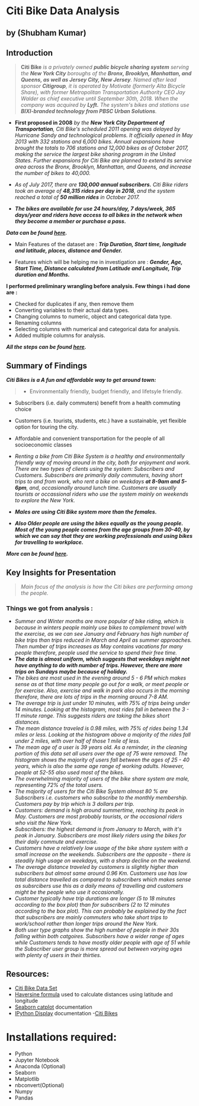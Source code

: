 # Citi Bike Data Analysis
## by (Shubham Kumar)

## Introduction

>**Citi Bike** *is a privately owned **public bicycle sharing system** serving the **New York City** boroughs of the **Bronx, Brooklyn, Manhattan, and Queens, as well as Jersey City, New Jersey**. Named after lead sponsor **Citigroup**, it is operated by Motivate (formerly Alta Bicycle Share), with former Metropolitan Transportation Authority CEO Jay Walder as chief executive until September 30th, 2018. When the company was acquired by **Lyft.** The system's bikes and stations use **BIXI-branded technology from PBSC Urban Solutions**.*
- **First proposed in 2008** *by the **New York City Department of Transportation**, Citi Bike's scheduled 2011 opening was delayed by Hurricane Sandy and technological problems. It officially opened in May 2013 with 332 stations and 6,000 bikes. Annual expansions have brought the totals to 706 stations and 12,000 bikes as of October 2017, making the service the largest bike sharing program in the United States. Further expansions for Citi Bike are planned to extend its service area across the Bronx, Brooklyn, Manhattan, and Queens, and increase the number of bikes to 40,000.*

- *As of July 2017, there are **130,000 annual subscribers.** Citi Bike riders took an average of **48,315 rides per day in 2018**, and the system reached a total of **50 million rides** in October 2017.*
- ***The bikes are available for use 24 hours/day, 7 days/week, 365 days/year and riders have access to all bikes in the network when they become a member or purchase a pass.***

***Data can be found [here](https://www.citibikenyc.com/system-data).***


- Main Features of the dataset are : ***Trip Duration, Start time, longitude and latitude, places, distance and Gender.***

- Features which will be helping me in investigation are : ***Gender, Age, Start Time, Distance calculated from Latitude and Longitude, Trip duration and Months.***

**I performed preliminary wrangling before analysis. Few things i had done are :**
- Checked for duplicates if any, then remove them
- Converting variables to their actual data types.
- Changing columns to numeric, object and categorical data type.
- Renaming columns
- Selecting columns with numerical and categorical data for analysis.
- Added multiple columns for analysis.

***All the steps can be found [here](https://github.com/ZippySphinx/Investigating-Datasets/blob/master/Citi%20Bike/Citi_Bike.ipynb).***

## Summary of Findings

***Citi Bikes is a A fun and affordable way to get around town:***
>- Environmentally friendly, budget friendly, and lifetsyle friendly. 
- Subscribers (i.e. daily commuters) benefit from a health commuting choice
- Customers (i.e. tourists, students, etc.) have a sustainable, yet flexible option for touring the city.
- Affordable and convenient transportation for the people of all socioeconomic classes

- *Renting a bike from Citi Bike System is a healthy and environmentally friendly way of moving around in the city, both for enjoyment and work. There are two types of clients using the system: Subscribers and Customers. Subscribers are primarily daily commuters, having short trips to and from work, who rent a bike on weekdays **at 8-9am and 5-6pm**, and, occasionally around lunch time. Customers are usually tourists or occassional riders who use the system mainly on weekends to explore the New York.*
- ***Males are using Citi Bike system more than the females.***
- ***Also Older people are using the bikes equally as the young people. Most of the young people comes from the age groups from 30-40, by which we can say that they are working professionals and using bikes for travelling to workplace.***

***More can be found [here](https://github.com/ZippySphinx/Investigating-Datasets/blob/master/Citi%20Bike/Citi_Bike_Slide_Deck.slides.html).***

## Key Insights for Presentation

> *Main focus of the analysis is how the Citi bikes are performing among the people.*

### Things we got from analysis :
- *Summer and Winter months are more popular of bike riding, which is because in winters people mainly use bikes to complement travel with the exercise, as we can see January and February has high number of bike trips than trips reduced in March and April as summer approaches. Then number of trips increases as May contains vacations for many people therefore, people used the service to spend their free time.*
- ***The data is almost uniform, which suggests that weekdays might not have anything to do with number of trips. However, there are more trips on Sundays maybe because of holiday.***
- *The bikes are most used in the evening around 5 - 6 PM which makes sense as at that time many people go out for a walk, or meet people or for exercise. Also, exercise and walk in park also occurs in the morning therefore, there are lots of trips in the morning around 7-8 AM.*
- *The average trip is just under 10 minutes, with 75% of trips being under 14 minutes. Looking at the histogram, most rides fall in between the 3 - 11 minute range. This suggests riders are taking the bikes short distances.*
- *The mean distance traveled is 0.98 miles, with 75% of rides being 1.34 miles or less. Looking at the histogram above a majority of the rides fall under 2 miles, with over half of those 1 mile of less.*
- *The mean age of a user is 39 years old. As a reminder, in the cleaning portion of this data set all users over the age of 75 were removed. The histogram shows the majority of users fall between the ages of 25 - 40 years, which is also the same age range of working adults. However, people at 52-55 also used most of the bikes.*
- *The overwhelming majority of users of the bike share system are male, representing 72% of the total users.*
- *The majority of users for the Citi Bike System almost 80 % are Subscribers i.e. customers who subscribe to the monthly membership. Customers pay by trip which is 3 dollars per trip.*
- *Customers: demand is high around summertime, reaching its peak in May. Customers are most probably tourists, or the occasional riders who visit the New York.*
- *Subscribers: the highest demand is from January to March, with it's peak in January. Subscribers are most likely riders using the bikes for their daily commute and exercise.*
- *Customers have a relatively low usage of the bike share system with a small increase on the weekends. Subscribers are the opposite - there is steadily high usage on weekdays, with a sharp decline on the weekend.*
- *The average distance traveled by customers is slightly higher than subscribers but almost same around 0.96 Km. Customers use has low total distance travelled as compared to subscribers which makes sense as subsrcibers use this as a daily means of travelling and customers might be the people who use it occasionally.*
- *Customer typically have trip durations are longer (5 to 18 minutes according to the box plot) than for subscribers (2 to 12 minutes according to the box plot). This can probably be explained by the fact that subscribers are mainly commuters who take short trips to work/school rather than longer trips around the New York.*
- *Both user type graphs show the high number of people in their 30s falling within both catgoires. Subscribers have a wider range of ages while Customers tends to have mostly older people with age of 51 while the Subscriber user group is more spread out between varying ages with plenty of users in their thirties.*

## Resources:
- [Citi Bike Data Set](https://www.citibikenyc.com/system-data)
- [Haversine formula](https://www.movable-type.co.uk/scripts/latlong.html) used to calculate distances using latitude and longitude
- [Seaborn catplot](https://seaborn.pydata.org/generated/seaborn.catplot.html) documentation
- [IPython Display](https://ipython.org/ipython-doc/3/api/generated/IPython.display.html) documentation
-[Citi Bikes](https://www.citibikenyc.com/)

# Installations required:
- Python
- Jupyter Notebook
- Anaconda (Optional)
- Seaborn
- Matplotlib
- nbconvert(Optional)
- Numpy
- Pandas
